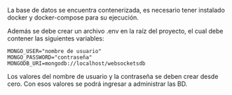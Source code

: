 La base de datos se encuentra contenerizada, es necesario tener instalado docker y docker-compose para su ejecución.

Además se debe crear un archivo .env en la raíz del proyecto, el cual debe contener las siguientes variables:

```
MONGO_USER="nombre de usuario"
MONGO_PASSWORD="contraseña"
MONGODB_URI=mongodb://localhost/websocketsdb
```

Los valores del nombre de usuario y la contraseña se deben crear desde cero. Con esos valores se podrá ingresar a 
administrar las BD.
